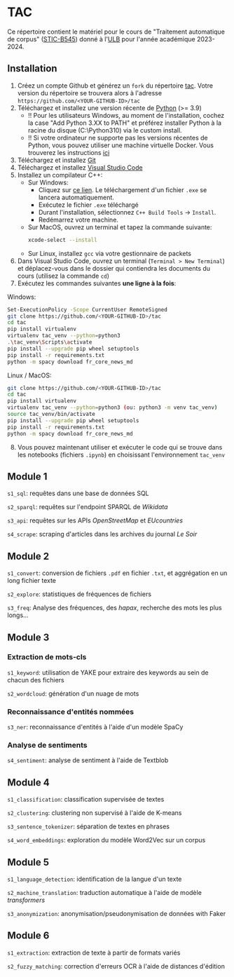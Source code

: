 # TAC

Ce répertoire contient le matériel pour le cours de "Traitement automatique de corpus" ([STIC-B545](https://www.ulb.be/fr/programme/stic-b545)) donné à l'[ULB](https://ulb.be) pour l'année académique 2023-2024.

## Installation

1. Créez un compte Github et générez un `fork` du répertoire [tac](https://github.com/madewild/tac). Votre version du répertoire se trouvera alors à l'adresse `https://github.com/<YOUR-GITHUB-ID>/tac`
2. Téléchargez et installez une version récente de [Python](https://www.python.org/downloads/) (>= 3.9)
    - !! Pour les utilisateurs Windows, au moment de l'installation, cochez la case "Add Python 3.XX to PATH" et préférez installer Python à la racine du disque (C:\Python310) via le custom install.
    - !! Si votre ordinateur ne supporte pas les versions récentes de Python, vous pouvez utiliser une machine virtuelle Docker. Vous trouverez les instructions [ici](./Installation_Docker.md)
3. Téléchargez et installez [Git](https://git-scm.com/downloads)
4. Téléchargez et installez [Visual Studio Code](https://code.visualstudio.com/)
5. Installez un compilateur C++:
    - Sur Windows:
        - Cliquez sur [ce lien](https://aka.ms/vs/17/release/vs_BuildTools.exe). Le téléchargement d'un fichier `.exe` se lancera automatiquement.
        - Exécutez le fichier `.exe` téléchargé
        - Durant l'installation, sélectionnez `C++ Build Tools` → `Install`.
        - Redémarrez votre machine.
    - Sur MacOS, ouvrez un terminal et tapez la commande suivante:
        ```bash
        xcode-select --install
        ```
    - Sur Linux, installez `gcc` via votre gestionnaire de packets
6. Dans Visual Studio Code, ouvrez un terminal (`Terminal > New Terminal`) et déplacez-vous dans le dossier qui contiendra les documents du cours (utilisez la commande `cd`)
7. Exécutez les commandes suivantes **une ligne à la fois**:

Windows:

```bash
Set-ExecutionPolicy -Scope CurrentUser RemoteSigned
git clone https://github.com/<YOUR-GITHUB-ID>/tac
cd tac
pip install virtualenv
virtualenv tac_venv --python=python3
.\tac_venv\Scripts\activate
pip install --upgrade pip wheel setuptools
pip install -r requirements.txt
python -m spacy download fr_core_news_md
```

Linux / MacOS:

```bash
git clone https://github.com/<YOUR-GITHUB-ID>/tac
cd tac
pip install virtualenv
virtualenv tac_venv --python=python3 (ou: python3 -m venv tac_venv)
source tac_venv/bin/activate
pip install --upgrade pip wheel setuptools
pip install -r requirements.txt
python -m spacy download fr_core_news_md
```

8. Vous pouvez maintenant utiliser et exécuter le code qui se trouve dans les notebooks (fichiers `.ipynb`) en choisissant l'environnement `tac_venv`

## Module 1

`s1_sql`: requêtes dans une base de données SQL

`s2_sparql`: requêtes sur l'endpoint SPARQL de _Wikidata_

`s3_api`: requêtes sur les APIs _OpenStreetMap_ et _EUcountries_

`s4_scrape`: scraping d'articles dans les archives du journal _Le Soir_

## Module 2

`s1_convert`: conversion de fichiers `.pdf` en fichier `.txt`, et aggrégation en un long fichier texte

`s2_explore`: statistiques de fréquences de fichiers

`s3_freq`: Analyse des fréquences, des _hapax_, recherche des mots les plus longs...

## Module 3

### Extraction de mots-cls

`s1_keyword`: utilisation de YAKE pour extraire des keywords au sein de chacun des fichiers

`s2_wordcloud`: génération d'un nuage de mots

### Reconnaissance d'entités nommées

`s3_ner`: reconnaissance d'entités à l'aide d'un modèle SpaCy

### Analyse de sentiments

`s4_sentiment`: analyse de sentiment à l'aide de Textblob

## Module 4

`s1_classification`: classification supervisée de textes

`s2_clustering`: clustering non supervisé à l'aide de K-means

`s3_sentence_tokenizer`: séparation de textes en phrases

`s4_word_embeddings`: exploration du modèle Word2Vec sur un corpus

## Module 5

`s1_language_detection`: identification de la langue d'un texte

`s2_machine_translation`: traduction automatique à l'aide de modèle _transformers_

`s3_anonymization`: anonymisation/pseudonymisation de données with Faker

## Module 6

`s1_extraction`: extraction de texte à partir de formats variés

`s2_fuzzy_matching`: correction d'erreurs OCR à l'aide de distances d'édition
